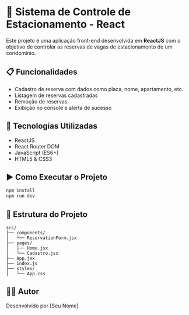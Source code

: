 
# 🚗 Sistema de Controle de Estacionamento - React

Este projeto é uma aplicação front-end desenvolvida em **ReactJS** com o objetivo de controlar as reservas de vagas de estacionamento de um condomínio.

## 📋 Funcionalidades

- Cadastro de reserva com dados como placa, nome, apartamento, etc.
- Listagem de reservas cadastradas
- Remoção de reservas
- Exibição no console e alerta de sucesso

## 🧱 Tecnologias Utilizadas

- ReactJS
- React Router DOM
- JavaScript (ES6+)
- HTML5 & CSS3

## ▶️ Como Executar o Projeto

```bash
npm install
npm run dev
```

## 📂 Estrutura do Projeto

```
src/
├── components/
│   └── ReservationForm.jsx
├── pages/
│   ├── Home.jsx
│   └── Cadastro.jsx
├── App.jsx
├── index.js
├── styles/
│   └── App.css
```

## 🧑‍💻 Autor

Desenvolvido por [Seu Nome]
